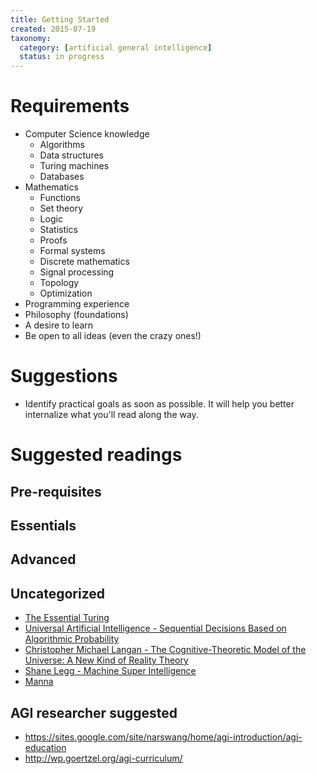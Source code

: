 ```yaml
---
title: Getting Started
created: 2015-07-19
taxonomy:
  category: [artificial general intelligence]
  status: in progress
---
```


# Requirements

- Computer Science knowledge
	+ Algorithms
	+ Data structures
	+ Turing machines
	+ Databases
- Mathematics
	+ Functions
	+ Set theory
	+ Logic
	+ Statistics
	+ Proofs
	+ Formal systems
	+ Discrete mathematics
	+ Signal processing
	+ Topology
	+ Optimization
- Programming experience
- Philosophy (foundations)
- A desire to learn
- Be open to all ideas (even the crazy ones!)

# Suggestions

- Identify practical goals as soon as possible. It will help you better internalize what you'll read along the way.

# Suggested readings

## Pre-requisites

## Essentials

## Advanced

## Uncategorized

- [The Essential Turing](http://www.amazon.com/The-Essential-Turing-Philosophy-Intelligence/dp/0198250800)
- [Universal Artificial Intelligence - Sequential Decisions Based on Algorithmic Probability](http://www.hutter1.net/ai/uaibook.htm)
- [Christopher Michael Langan - The Cognitive-Theoretic Model of the Universe:
A New Kind of Reality Theory](http://www.megafoundation.org/CTMU/Articles/Langan_CTMU_092902.pdf)
- [Shane Legg - Machine Super Intelligence](http://www.vetta.org/documents/Machine_Super_Intelligence.pdf)
- [Manna](http://marshallbrain.com/manna1.htm)

## AGI researcher suggested
- https://sites.google.com/site/narswang/home/agi-introduction/agi-education
- http://wp.goertzel.org/agi-curriculum/
